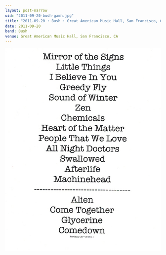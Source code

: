 ```yaml
---
layout: post-narrow
uid: "2011-09-20-bush-gamh.jpg"
title: "2011-09-20 : Bush : Great American Music Hall, San Francisco, CA"
date: 2011-09-20
band: Bush
venue: Great American Music Hall, San Francisco, CA
---
```


<div class="showcase">
  <img src="/img/2011/09/20110920-Bush-GAMH.jpg" alt="2011-09-20-bush-gamh.jpg">
</div>
